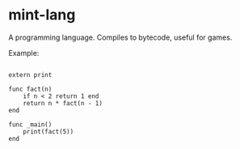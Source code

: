 # mint-lang
A programming language. Compiles to bytecode, useful for games.

Example:
```

extern print

func fact(n)
	if n < 2 return 1 end
	return n * fact(n - 1)
end

func _main()
	print(fact(5))
end

```
